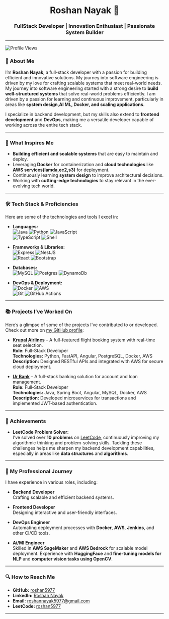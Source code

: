# <div align="center">Roshan Nayak 🚀</div>
### <div align="center">FullStack Developer | Innovation Enthusiast | Passionate System Builder</div>

---

![Profile Views](https://komarev.com/ghpvc/?username=roshan5977&label=Profile%20Views&color=blue&style=plastic)

### 👋 About Me

I’m **Roshan Nayak**, a full-stack developer with a passion for building efficient and innovative solutions. My journey into software engineering is driven by my love for crafting scalable systems that meet real-world needs. My journey into software engineering started with a strong desire to **build well-structured systems** that solve real-world problems efficiently. I am driven by a passion for learning and continuous improvement, particularly in areas like **system design,AI ML, Docker, and scaling applications**.

I specialize in backend development, but my skills also extend to **frontend development** and **DevOps**, making me a versatile developer capable of working across the entire tech stack.

---

### 🚀 What Inspires Me

- **Building efficient and scalable systems** that are easy to maintain and deploy.
- Leveraging **Docker** for containerization and **cloud technologies** like **AWS services(lamda,ec2,s3)** for deployment.
- Continuously learning **system design** to improve architectural decisions.
- Working with **cutting-edge technologies** to stay relevant in the ever-evolving tech world.

---

### 🛠️ Tech Stack & Proficiencies

Here are some of the technologies and tools I excel in:

- **Languages:**  
  ![Java](https://img.shields.io/badge/-C-00599C?style=flat-square&logo=c&logoColor=white) ![Python](https://img.shields.io/badge/-Python-3776AB?style=flat-square&logo=python&logoColor=white) ![JavaScript](https://img.shields.io/badge/-JavaScript-F7DF1E?style=flat-square&logo=javascript&logoColor=black)  
  ![TypeScript](https://img.shields.io/badge/-TypeScript-007ACC?style=flat-square&logo=typescript&logoColor=white) ![Shell](https://img.shields.io/badge/-Shell_Scripting-4EAA25?style=flat-square&logo=gnu-bash&logoColor=white)

- **Frameworks & Libraries:**  
  ![Express](https://img.shields.io/badge/-Express.js-000000?style=flat-square&logo=express&logoColor=white) ![NestJS](https://img.shields.io/badge/-NestJS-E0234E?style=flat-square&logo=nestjs&logoColor=white)  
  ![React](https://img.shields.io/badge/-React-61DAFB?style=flat-square&logo=react&logoColor=black) ![Bootstrap](https://img.shields.io/badge/-Bootstrap-7952B3?style=flat-square&logo=bootstrap&logoColor=white)

- **Databases:**  
  ![MySQL](https://img.shields.io/badge/-MySQL-4479A1?style=flat-square&logo=mysql&logoColor=white) ![Postgres](https://img.shields.io/badge/-MongoDB-47A248?style=flat-square&logo=mongodb&logoColor=white) ![DynamoDb](https://img.shields.io/badge/-MongoDB-47A248?style=flat-square&logo=mongodb&logoColor=white)

- **DevOps & Deployment:**  
  ![Docker](https://img.shields.io/badge/-Docker-2496ED?style=flat-square&logo=docker&logoColor=white) ![AWS](https://img.shields.io/badge/-Azure-0089D6?style=flat-square&logo=microsoft-azure&logoColor=white)  
  ![Git](https://img.shields.io/badge/-Git-F05032?style=flat-square&logo=git&logoColor=white) ![GitHub Actions](https://img.shields.io/badge/-GitHub_Actions-2088FF?style=flat-square&logo=github-actions&logoColor=white)

---

### 📚 Projects I’ve Worked On

Here’s a glimpse of some of the projects I’ve contributed to or developed. Check out more on [my GitHub profile](https://github.com/roshan5977):

- **[Krupal Airlines](https://github.com/roshan5977)** – A full-featured flight booking system with real-time seat selection.  
  **Role:** Full-Stack Developer  
  **Technologies:** Python, FastAPI, Angular, PostgreSQL, Docker, AWS  
  **Description:**  Designed RESTful APIs and integrated with AWS for secure cloud deployment.

- **[Ur Bank](https://github.com/roshan5977)** – A full-stack banking solution for account and loan management.  
  **Role:** Full-Stack Developer  
  **Technologies:** Java, Spring Boot, Angular, MySQL, Docker, AWS 
  **Description:** Developed microservices for transactions and implemented JWT-based authentication.

---

### 🌟 Achievements

- **LeetCode Problem Solver:**  
  I’ve solved over **10 problems** on [LeetCode](https://leetcode.com/u/roshan5977/), continuously improving my algorithmic thinking and problem-solving skills. Tackling these challenges helps me sharpen my backend development capabilities, especially in areas like **data structures** and **algorithms**.

---

### 💼 My Professional Journey

I have experience in various roles, including:

- **Backend Developer**  
  Crafting scalable and efficient backend systems.

- **Frontend Developer**  
  Designing interactive and user-friendly interfaces.

- **DevOps Engineer**  
  Automating deployment processes with **Docker**, **AWS**, **Jenkins**, and other CI/CD tools.

- **Ai/Ml Engineer**  
  Skilled in **AWS SageMaker** and **AWS Bedrock** for scalable model deployment.
  Experience with **HuggingFace** and **fine-tuning models for NLP** and **computer vision tasks using OpenCV**.

---

### 🔍 How to Reach Me

- **GitHub:** [roshan5977](https://github.com/roshan5977)  
- **LinkedIn:** [Roshan Nayak](https://www.linkedin.com/in/roshan5977/)  
- **Email:** roshannayak5977@gmail.com  
- **LeetCode:** [roshan5977](https://leetcode.com/u/roshan5977/)

---

